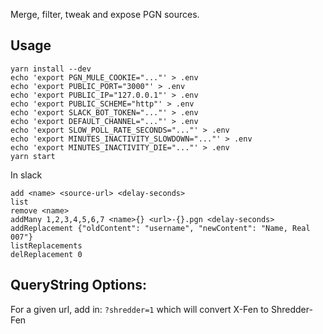 Merge, filter, tweak and expose PGN sources.


## Usage

```
yarn install --dev
echo 'export PGN_MULE_COOKIE="..."' > .env
echo 'export PUBLIC_PORT="3000"' > .env
echo 'export PUBLIC_IP="127.0.0.1"' > .env
echo 'export PUBLIC_SCHEME="http"' > .env
echo 'export SLACK_BOT_TOKEN="..."' > .env
echo 'export DEFAULT_CHANNEL="..."' > .env
echo 'export SLOW_POLL_RATE_SECONDS="..."' > .env
echo 'export MINUTES_INACTIVITY_SLOWDOWN="..."' > .env
echo 'export MINUTES_INACTIVITY_DIE="..."' > .env
yarn start
```

In slack
```
add <name> <source-url> <delay-seconds>
list
remove <name>
addMany 1,2,3,4,5,6,7 <name>{} <url>-{}.pgn <delay-seconds>
addReplacement {"oldContent": "username", "newContent": "Name, Real 007"}
listReplacements
delReplacement 0
```


QueryString Options:
--------------------
For a given url, add in: `?shredder=1` which will convert X-Fen to Shredder-Fen
